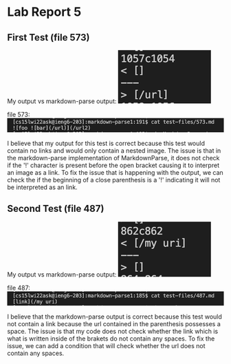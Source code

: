 # Lab Report 5

## First Test (file 573)

My output vs markdown-parse output:
![Image](Test1_573_Out.png)

file 573:
![Image](File573.png)

I believe that my output for this test is correct because this test would contain no links and would only contain a nested image. The issue is that in the markdown-parse implementation of MarkdownParse, it does not check if the '!' character is present before the open bracket causing it to interpret an image as a link. To fix the issue that is happening with the output, we can check the if the beginning of a close parenthesis is a '!' indicating it will not be interpreted as an link.

## Second Test (file 487)

My output vs markdown-parse output:
![Image](Test2_487_Out.png)

file 487:
![Image](File487.png)

I believe that the markdown-parse output is correct because this test would not contain a link because the url contained in the parenthesis possesses a space. The issue is that my code does not check whether the link which is what is written inside of the brakets do not contain any spaces. To fix the issue, we can add a condition that will check whether the url does not contain any spaces.